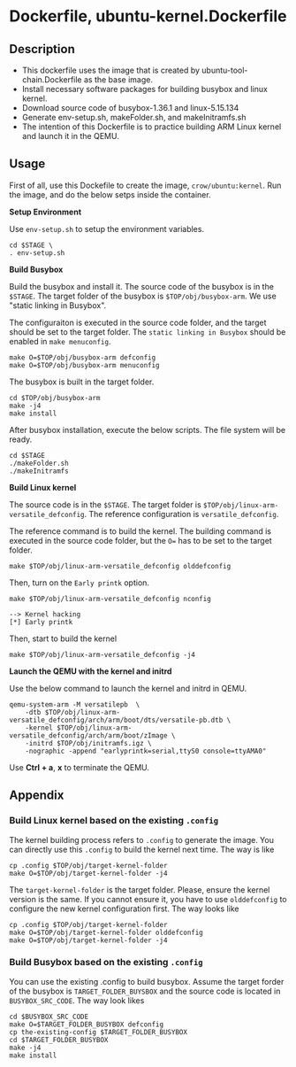 # Dockerfile, ubuntu-kernel.Dockerfile

## Description
* This dockerfile uses the image that is created by ubuntu-tool-chain.Dockerfile as the base image.
* Install necessary software packages for building busybox and linux kernel.
* Download source code of busybox-1.36.1 and linux-5.15.134
* Generate env-setup.sh, makeFolder.sh, and makeInitramfs.sh
* The intention of this Dockerfile is to practice building ARM Linux kernel and launch it in the QEMU.

## Usage

First of all, use this Dockefile to create the image, `crow/ubuntu:kernel`. Run the image, and do the below setps inside the container.

**Setup Environment**

Use `env-setup.sh` to setup the environment variables.

```
cd $STAGE \
. env-setup.sh
```

**Build Busybox**

Build the busybox and install it. The source code of the busybox is in the `$STAGE`. The target folder of the busybox is `$TOP/obj/busybox-arm`. We use "static linking in Busybox". 

The configuraiton is executed in the source code folder, and the target should be set to the target folder. The `static linking in Busybox` should be enabled in `make menuconfig`.

```
make O=$TOP/obj/busybox-arm defconfig
make O=$TOP/obj/busybox-arm menuconfig
```

The busybox is built in the target folder.

```
cd $TOP/obj/busybox-arm
make -j4
make install
```

After busybox installation, execute the below scripts. The file system will be ready.

```
cd $STAGE
./makeFolder.sh
./makeInitramfs
```

**Build Linux kernel**

The source code is in the `$STAGE`. The target folder is `$TOP/obj/linux-arm-versatile_defconfig`. The reference configuration is `versatile_defconfig`.

The reference command is to build the kernel. The building command is executed in the source code folder, but the `O=` has to be set to the target folder.

```
make $TOP/obj/linux-arm-versatile_defconfig olddefconfig
```

Then, turn on the `Early printk` option.

```
make $TOP/obj/linux-arm-versatile_defconfig nconfig
```

```
--> Kernel hacking
[*] Early printk
```

Then, start to build the kernel

```
make $TOP/obj/linux-arm-versatile_defconfig -j4
```

**Launch the QEMU with the kernel and initrd**

Use the below command to launch the kernel and initrd in QEMU.
```
qemu-system-arm -M versatilepb  \
    -dtb $TOP/obj/linux-arm-versatile_defconfig/arch/arm/boot/dts/versatile-pb.dtb \
    -kernel $TOP/obj/linux-arm-versatile_defconfig/arch/arm/boot/zImage \
    -initrd $TOP/obj/initramfs.igz \
    -nographic -append "earlyprintk=serial,ttyS0 console=ttyAMA0"
```

Use **Ctrl + a**, **x** to terminate the QEMU.

## Appendix
### Build Linux kernel based on the existing `.config`

The kernel building process refers to `.config` to generate the image. You can directly use this `.config` to build the kernel next time. The way is like

```
cp .config $TOP/obj/target-kernel-folder
make O=$TOP/obj/target-kernel-folder -j4
```

The `target-kernel-folder` is the target folder. Please, ensure the kernel version is the same. If you cannot ensure it, you have to use `olddefconfig` to configure the new kernel configuration first. The way looks like

```
cp .config $TOP/obj/target-kernel-folder
make O=$TOP/obj/target-kernel-folder olddefconfig
make O=$TOP/obj/target-kernel-folder -j4
```
### Build Busybox based on the existing `.config`
You can use the existing .config to build busybox. Assume the target forder of the busybox is `TARGET_FOLDER_BUYSBOX` and the source code is located in `BUSYBOX_SRC_CODE`. The way look likes

```
cd $BUSYBOX_SRC_CODE
make O=$TARGET_FOLDER_BUSYBOX defconfig
cp the-existing-config $TARGET_FOLDER_BUSYBOX
cd $TARGET_FOLDER_BUSYBOX
make -j4
make install
```